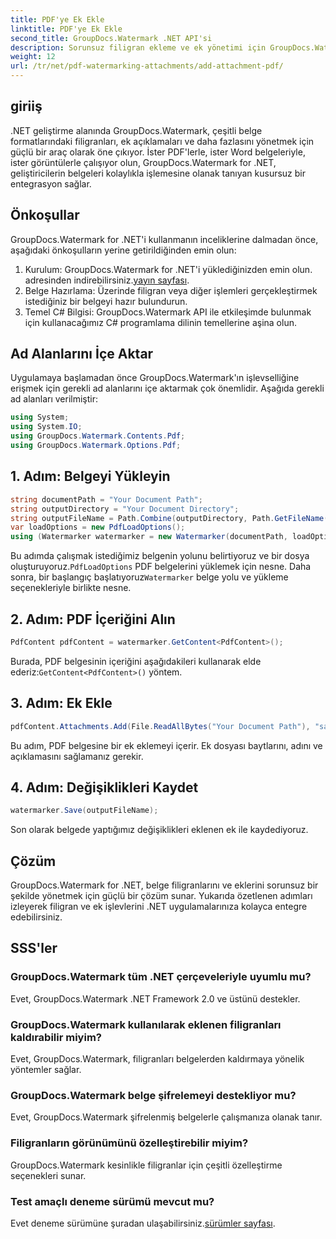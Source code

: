 ```yaml
---
title: PDF'ye Ek Ekle
linktitle: PDF'ye Ek Ekle
second_title: GroupDocs.Watermark .NET API'si
description: Sorunsuz filigran ekleme ve ek yönetimi için GroupDocs.Watermark ile .NET belge yönetimi yeteneklerinizi geliştirin.
weight: 12
url: /tr/net/pdf-watermarking-attachments/add-attachment-pdf/
---
```

## giriiş
.NET geliştirme alanında GroupDocs.Watermark, çeşitli belge formatlarındaki filigranları, ek açıklamaları ve daha fazlasını yönetmek için güçlü bir araç olarak öne çıkıyor. İster PDF'lerle, ister Word belgeleriyle, ister görüntülerle çalışıyor olun, GroupDocs.Watermark for .NET, geliştiricilerin belgeleri kolaylıkla işlemesine olanak tanıyan kusursuz bir entegrasyon sağlar.
## Önkoşullar
GroupDocs.Watermark for .NET'i kullanmanın inceliklerine dalmadan önce, aşağıdaki önkoşulların yerine getirildiğinden emin olun:
1.  Kurulum: GroupDocs.Watermark for .NET'i yüklediğinizden emin olun. adresinden indirebilirsiniz.[yayın sayfası](https://releases.groupdocs.com/Watermark/net/).
2. Belge Hazırlama: Üzerinde filigran veya diğer işlemleri gerçekleştirmek istediğiniz bir belgeyi hazır bulundurun.
3. Temel C# Bilgisi: GroupDocs.Watermark API ile etkileşimde bulunmak için kullanacağımız C# programlama dilinin temellerine aşina olun.

## Ad Alanlarını İçe Aktar
Uygulamaya başlamadan önce GroupDocs.Watermark'ın işlevselliğine erişmek için gerekli ad alanlarını içe aktarmak çok önemlidir. Aşağıda gerekli ad alanları verilmiştir:
```csharp
using System;
using System.IO;
using GroupDocs.Watermark.Contents.Pdf;
using GroupDocs.Watermark.Options.Pdf;
```
## 1. Adım: Belgeyi Yükleyin
```csharp
string documentPath = "Your Document Path";
string outputDirectory = "Your Document Directory";
string outputFileName = Path.Combine(outputDirectory, Path.GetFileName(documentPath));
var loadOptions = new PdfLoadOptions();
using (Watermarker watermarker = new Watermarker(documentPath, loadOptions))
```
 Bu adımda çalışmak istediğimiz belgenin yolunu belirtiyoruz ve bir dosya oluşturuyoruz.`PdfLoadOptions` PDF belgelerini yüklemek için nesne. Daha sonra, bir başlangıç başlatıyoruz`Watermarker` belge yolu ve yükleme seçenekleriyle birlikte nesne.
## 2. Adım: PDF İçeriğini Alın
```csharp
PdfContent pdfContent = watermarker.GetContent<PdfContent>();
```
 Burada, PDF belgesinin içeriğini aşağıdakileri kullanarak elde ederiz:`GetContent<PdfContent>()` yöntem.
## 3. Adım: Ek Ekle
```csharp
pdfContent.Attachments.Add(File.ReadAllBytes("Your Document Path"), "sample doc", "sample doc as attachment");
```
Bu adım, PDF belgesine bir ek eklemeyi içerir. Ek dosyası baytlarını, adını ve açıklamasını sağlamanız gerekir.
## 4. Adım: Değişiklikleri Kaydet
```csharp
watermarker.Save(outputFileName);
```
Son olarak belgede yaptığımız değişiklikleri eklenen ek ile kaydediyoruz.

## Çözüm
GroupDocs.Watermark for .NET, belge filigranlarını ve eklerini sorunsuz bir şekilde yönetmek için güçlü bir çözüm sunar. Yukarıda özetlenen adımları izleyerek filigran ve ek işlevlerini .NET uygulamalarınıza kolayca entegre edebilirsiniz.
## SSS'ler
### GroupDocs.Watermark tüm .NET çerçeveleriyle uyumlu mu?
Evet, GroupDocs.Watermark .NET Framework 2.0 ve üstünü destekler.
### GroupDocs.Watermark kullanılarak eklenen filigranları kaldırabilir miyim?
Evet, GroupDocs.Watermark, filigranları belgelerden kaldırmaya yönelik yöntemler sağlar.
### GroupDocs.Watermark belge şifrelemeyi destekliyor mu?
Evet, GroupDocs.Watermark şifrelenmiş belgelerle çalışmanıza olanak tanır.
### Filigranların görünümünü özelleştirebilir miyim?
GroupDocs.Watermark kesinlikle filigranlar için çeşitli özelleştirme seçenekleri sunar.
### Test amaçlı deneme sürümü mevcut mu?
 Evet deneme sürümüne şuradan ulaşabilirsiniz.[sürümler sayfası](https://releases.groupdocs.com/).